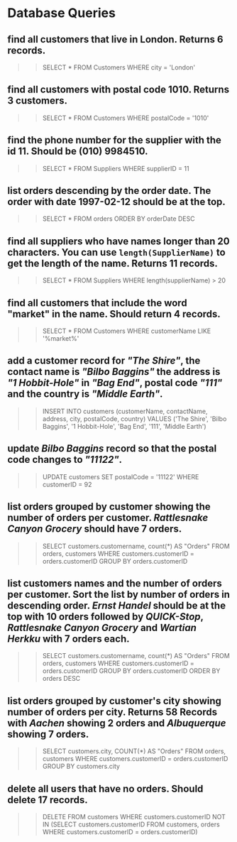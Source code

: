 # Database Queries

## find all customers that live in London. Returns 6 records.
>> SELECT * FROM Customers WHERE city = 'London'

## find all customers with postal code 1010. Returns 3 customers.
>> SELECT * FROM Customers WHERE postalCode = '1010'

## find the phone number for the supplier with the id 11. Should be (010) 9984510.
>> SELECT * FROM Suppliers WHERE supplierID = 11

## list orders descending by the order date. The order with date 1997-02-12 should be at the top.
>> SELECT * FROM orders ORDER BY orderDate DESC

## find all suppliers who have names longer than 20 characters. You can use `length(SupplierName)` to get the length of the name. Returns 11 records.
>> SELECT * FROM Suppliers WHERE length(supplierName) > 20

## find all customers that include the word "market" in the name. Should return 4 records.
>> SELECT * FROM Customers WHERE customerName LIKE '%market%'

## add a customer record for _"The Shire"_, the contact name is _"Bilbo Baggins"_ the address is _"1 Hobbit-Hole"_ in _"Bag End"_, postal code _"111"_ and the country is _"Middle Earth"_.
>> INSERT INTO customers (customerName, contactName, address, city, postalCode, country) 
VALUES ('The Shire', 'Bilbo Baggins', '1 Hobbit-Hole', 'Bag End', '111', 'Middle Earth')

## update _Bilbo Baggins_ record so that the postal code changes to _"11122"_.
>> UPDATE customers SET postalCode = '11122' WHERE customerID = 92

## list orders grouped by customer showing the number of orders per customer. _Rattlesnake Canyon Grocery_ should have 7 orders.
>> SELECT customers.customername, count(*) AS "Orders"
FROM orders, customers
WHERE customers.customerID = orders.customerID
GROUP BY orders.customerID

## list customers names and the number of orders per customer. Sort the list by number of orders in descending order. _Ernst Handel_ should be at the top with 10 orders followed by _QUICK-Stop_, _Rattlesnake Canyon Grocery_ and _Wartian Herkku_ with 7 orders each.
>> SELECT customers.customername, count(*) AS "Orders"
FROM orders, customers
WHERE customers.customerID = orders.customerID
GROUP BY orders.customerID
ORDER BY orders DESC

## list orders grouped by customer's city showing number of orders per city. Returns 58 Records with _Aachen_ showing 2 orders and _Albuquerque_ showing 7 orders.
>> SELECT customers.city, COUNT(*) AS "Orders"
FROM orders, customers
WHERE customers.customerID = orders.customerID
GROUP BY customers.city

## delete all users that have no orders. Should delete 17 records.
>> DELETE FROM customers WHERE customers.customerID NOT IN
(SELECT customers.customerID
FROM customers, orders
WHERE customers.customerID = orders.customerID)
